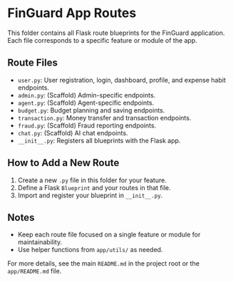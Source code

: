 # FinGuard App Routes

This folder contains all Flask route blueprints for the FinGuard application. Each file corresponds to a specific feature or module of the app.

## Route Files

- `user.py`: User registration, login, dashboard, profile, and expense habit endpoints.
- `admin.py`: (Scaffold) Admin-specific endpoints.
- `agent.py`: (Scaffold) Agent-specific endpoints.
- `budget.py`: Budget planning and saving endpoints.
- `transaction.py`: Money transfer and transaction endpoints.
- `fraud.py`: (Scaffold) Fraud reporting endpoints.
- `chat.py`: (Scaffold) AI chat endpoints.
- `__init__.py`: Registers all blueprints with the Flask app.

## How to Add a New Route

1. Create a new `.py` file in this folder for your feature.
2. Define a Flask `Blueprint` and your routes in that file.
3. Import and register your blueprint in `__init__.py`.

## Notes
- Keep each route file focused on a single feature or module for maintainability.
- Use helper functions from `app/utils/` as needed.

For more details, see the main `README.md` in the project root or the `app/README.md` file.
